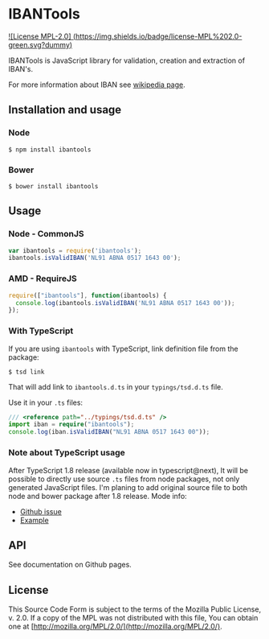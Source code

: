 # IBANTools

[![License MPL-2.0] (https://img.shields.io/badge/license-MPL%202.0-green.svg?dummy)](https://github.com/Simplify/ibantools/blob/master/LICENSE)

IBANTools is JavaScript library for validation, creation and extraction of IBAN's.

For more information about IBAN see [wikipedia page](https://en.wikipedia.org/wiki/International_Bank_Account_Number).

## Installation and usage

### Node

```
$ npm install ibantools
```

### Bower

```
$ bower install ibantools
```

## Usage

### Node - CommonJS

```js
var ibantools = require('ibantools');
ibantools.isValidIBAN('NL91 ABNA 0517 1643 00');
```

### AMD - RequireJS

```js
require(["ibantools"], function(ibantools) {
  console.log(ibantools.isValidIBAN('NL91 ABNA 0517 1643 00'));
});
```

### With TypeScript

If you are using `ibantools` with TypeScript, link definition file from the package:

```
$ tsd link
```

That will add link to `ibantools.d.ts` in your `typings/tsd.d.ts` file.

Use it in your `.ts` files:

```ts
/// <reference path="../typings/tsd.d.ts" /> 
import iban = require("ibantools");
console.log(iban.isValidIBAN("NL91 ABNA 0517 1643 00"));
```

### Note about TypeScript usage

After TypeScript 1.8 release (available now in typescript@next), It will be possible to directly use source `.ts` files from node packages, not only generated JavaScript files.
I'm planing to add original source file to both node and bower package after 1.8 release.
Mode info:

* [Github issue](https://github.com/Microsoft/TypeScript/issues/247)
* [Example](https://github.com/chanon/typescript_module_example)

## API

See documentation on Github pages.

## License

This Source Code Form is subject to the terms of the Mozilla Public
License, v. 2.0. If a copy of the MPL was not distributed with this
file, You can obtain one at [http://mozilla.org/MPL/2.0/](http://mozilla.org/MPL/2.0/).
